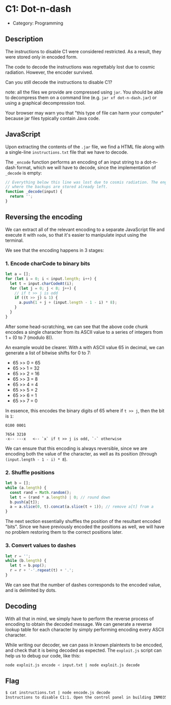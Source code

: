 # C1: Dot-n-dash

- Category: Programming

## Description

The instructions to disable C1 were considered restricted. As a result, they were stored only in encoded form.

The code to decode the instructions was regrettably lost due to cosmic radiation. However, the encoder survived.

Can you still decode the instructions to disable C1?

note: all the files we provide are compressed using `jar`. You should be able to decompress them on a command line (e.g. `jar xf dot-n-dash.jar`) or using a graphical decompression tool.

Your browser may warn you that "this type of file can harm your computer" because jar files typically contain Java code.

## JavaScript

Upon extracting the contents of the `.jar` file, we find a HTML file along with a single-line `instructions.txt` file that we have to decode.

The `_encode` function performs an encoding of an input string to a dot-n-dash format, which we will have to decode, since the implementation of `_decode` is empty:

```js
// Everything below this line was lost due to cosmis radiation. The engineer who knows
// where the backups are stored already left.
function _decode(input) {
  return '';
}
```

## Reversing the encoding

We can extract all of the relevant encoding to a separate JavaScript file and execute it with `node`, so that it's easier to manipulate input using the terminal.

We see that the encoding happens in 3 stages:

### 1. Encode charCode to binary bits

```js
let a = [];
for (let i = 0; i < input.length; i++) {
  let t = input.charCodeAt(i);
  for (let j = 0; j < 8; j++) {
    // if t >> j is odd
    if ((t >> j) & 1) {
      a.push(1 + j + (input.length - 1 - i) * 8);
    }
  }
}
```

After some head-scratching, we can see that the above code chunk encodes a single character from its ASCII value to a series of integers from 1 + (0 to 7 (modulo 8)).

An example would be clearer. With `A` with ASCII value 65 in decimal, we can generate a list of bitwise shifts for 0 to 7:

- 65 >> 0 = 65
- 65 >> 1 = 32
- 65 >> 2 = 16
- 65 >> 3 = 8
- 65 >> 4 = 4
- 65 >> 5 = 2
- 65 >> 6 = 1
- 65 >> 7 = 0

In essence, this encodes the binary digits of 65 where if `t >> j`, then the bit is `1`:

```
0100 0001

7654 3210
-x-- ---x   <-- `x` if t >> j is odd, `-` otherwise
```

We can ensure that this encoding is always reversible, since we are encoding both the value of the character, as well as its position (through `(input.length - 1 - i) * 8`).

### 2. Shuffle positions

```js
let b = [];
while (a.length) {
  const rand = Math.random();
  let t = (rand * a.length) | 0; // round down
  b.push(a[t]);
  a = a.slice(0, t).concat(a.slice(t + 1)); // remove a[t] from a
}
```

The next section essentially shuffles the position of the resultant encoded "bits". Since we have previously encoded the positions as well, we will have no problem restoring them to the correct positions later.

### 3. Convert values to dashes

```js
let r = '';
while (b.length) {
  let t = b.pop();
  r = r + '-'.repeat(t) + '.';
}
```

We can see that the number of dashes corresponds to the encoded value, and is delimited by dots.

## Decoding

With all that in mind, we simply have to perform the reverse process of encoding to obtain the decoded message. We can generate a reverse lookup table for each character by simply performing encoding every ASCII character.

While writing our decoder, we can pass in known plaintexts to be encoded, and check that it is being decoded as expected. The `exploit.js` script can help us to debug our code, like this:

```sh
node exploit.js encode < input.txt | node exploit.js decode
```

## Flag

```sh
$ cat instructions.txt | node encode.js decode
Instructions to disable C1:1. Open the control panel in building INM035.2. Hit the off switch.Congrats, you solved C1! The flag is flag-bd38908e375c643d03c6.
```

